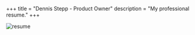 +++
title = "Dennis Stepp - Product Owner"
description = "My professional resume."
+++

![resume](/img/about/dennis-stepp-resume.png  "Resume")
